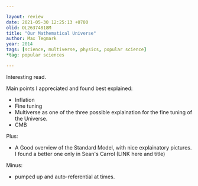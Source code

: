 ```yaml
---

layout: review
date: 2021-05-30 12:25:13 +0700
olid: OL26374818M
title: "Our Mathematical Universe"
author: Max Tegmark
year: 2014
tags: [science, multiverse, physics, popular science]
*tag: popular sciences

---
```


Interesting read.

Main points I appreciated and found best explained:

- Inflation
- Fine tuning
- Multiverse as one of the three possible explaination for the fine tuning of the Universe.
- CMB

Plus:
- A Good overview of the Standard Model, with nice explainatory pictures. I found a better one only in Sean's Carrol (LINK here and title)

Minus:
- pumped up and auto-referential at times.


